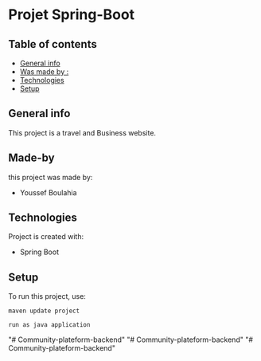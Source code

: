 # Projet Spring-Boot 
## Table of contents
* [General info](#general-info)
* [Was made by :](#Made-by)
* [Technologies](#technologies)
* [Setup](#setup)

## General info
This project is a travel and Business website.

## Made-by
this project was made by:
* Youssef Boulahia

	
## Technologies
Project is created with:
* Spring Boot

	
## Setup
To run this project, use:

```
maven update project 

run as java application
```
"# Community-plateform-backend" 
"# Community-plateform-backend" 
"# Community-plateform-backend" 
